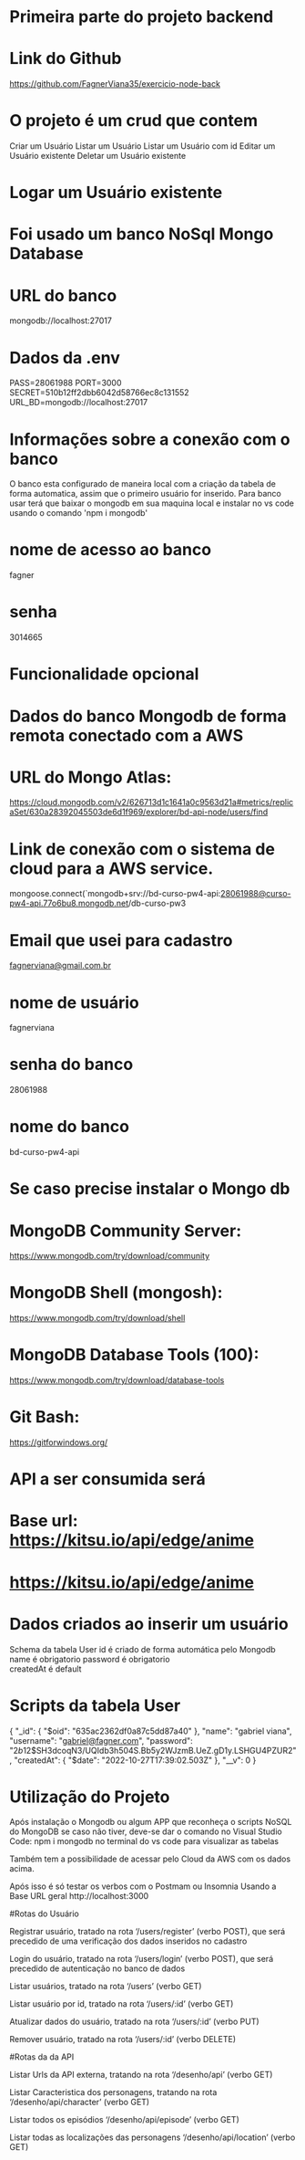 # Primeira parte do projeto backend
# Link do Github
https://github.com/FagnerViana35/exercicio-node-back

# O projeto é um crud que contem

Criar um Usuário
Listar um Usuário
Listar um Usuário com id 
Editar um Usuário existente
Deletar um Usuário existente
# Logar um Usuário existente

# Foi usado um banco NoSql Mongo Database
# URL do banco
mongodb://localhost:27017

# Dados da .env
PASS=28061988
PORT=3000
SECRET=510b12ff2dbb6042d58766ec8c131552
URL_BD=mongodb://localhost:27017

# Informações sobre a conexão com o banco
O banco esta configurado de maneira local com a criação da tabela de forma automatica, assim 
que o primeiro usuário for inserido. 
Para banco usar terá que baixar o mongodb em sua maquina local
e instalar no vs code usando o comando 'npm i mongodb'

# nome de acesso ao banco
fagner
# senha
3014665

# Funcionalidade opcional
# Dados do banco Mongodb de forma remota conectado com a AWS
# URL do Mongo Atlas:
https://cloud.mongodb.com/v2/626713d1c1641a0c9563d21a#metrics/replicaSet/630a28392045503de6d1f969/explorer/bd-api-node/users/find

# Link de conexão com o sistema de cloud para a AWS service.
mongoose.connect(`mongodb+srv://bd-curso-pw4-api:28061988@curso-pw4-api.77o6bu8.mongodb.net/db-curso-pw3

# Email que usei para cadastro
fagnerviana@gmail.com.br

# nome de usuário 
fagnerviana


# senha do banco
28061988

# nome do banco
bd-curso-pw4-api

# Se caso precise instalar o Mongo db

# MongoDB Community Server:
https://www.mongodb.com/try/download/community

# MongoDB Shell (mongosh):
https://www.mongodb.com/try/download/shell

# MongoDB Database Tools (100):
https://www.mongodb.com/try/download/database-tools

# Git Bash:
https://gitforwindows.org/

# API a ser consumida será 
# Base url: https://kitsu.io/api/edge/anime

# https://kitsu.io/api/edge/anime


# Dados criados ao inserir um usuário
 Schema da tabela User
 id é criado de forma automática pelo Mongodb
 name é obrigatorio
 password é obrigatorio  
 createdAt é default

# Scripts da tabela User
{
  "_id": {
    "$oid": "635ac2362df0a87c5dd87a40"
  },
  "name": "gabriel viana",
  "username": "gabriel@fagner.com",
  "password": "$2b$12$SH3dcoqN3/UQIdb3h504S.Bb5y2WJzmB.UeZ.gD1y.LSHGU4PZUR2",
  "createdAt": {
    "$date": "2022-10-27T17:39:02.503Z"
  },
  "__v": 0
}

# Utilização do Projeto

Após instalação o Mongodb ou algum APP que reconheça o scripts NoSQL do MongoDB se caso não tiver, deve-se dar o comando no Visual Studio Code: 
 npm i mongodb no terminal do vs code para visualizar as tabelas

 Também tem a possibilidade de acessar pelo Cloud da AWS com os dados acima.

Após isso é só testar os verbos com o Postmam ou Insomnia
Usando a Base URL geral 
http://localhost:3000

#Rotas do Usuário

Registrar usuário, tratado na rota ‘/users/register’ (verbo POST), que será precedido de uma verificação dos dados inseridos no cadastro

Login do usuário, tratado na rota ‘/users/login’ (verbo POST), que será precedido de autenticação no banco de dados

Listar usuários, tratado na rota ‘/users’ (verbo GET)

Listar usuário por id, tratado na rota ‘/users/:id’ (verbo GET)

Atualizar dados do usuário, tratado na rota ‘/users/:id’ (verbo PUT)

Remover usuário, tratado na rota ‘/users/:id’ (verbo DELETE)

#Rotas da da API 

Listar Urls da API externa, tratando na rota ‘/desenho/api’ (verbo GET)

Listar Caracteristica dos personagens, tratando na rota ‘/desenho/api/character’ (verbo GET)

Listar todos os episódios ‘/desenho/api/episode’ (verbo GET)

Listar todas as localizações das personagens ‘/desenho/api/location’ (verbo GET)


 






